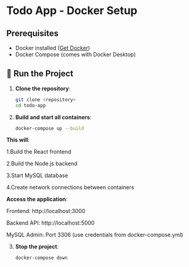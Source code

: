 # Todo App - Docker Setup

## Prerequisites
- Docker installed ([Get Docker](https://docs.docker.com/get-docker/))
- Docker Compose (comes with Docker Desktop)

## 🐳 Run the Project

1. **Clone the repository**:
   ```bash
   git clone <repository>
   cd todo-app

2. **Build and start all containers**:
   ```bash
   docker-compose up --build

**This will**:

1.Build the React frontend

2.Build the Node.js backend

3.Start MySQL database

4.Create network connections between containers



**Access the application**:

Frontend: http://localhost:3000

Backend API: http://localhost:5000

MySQL Admin: Port 3306 (use credentials from docker-compose.yml)


3. **Stop the project**:
   ```bash
   docker-compose down